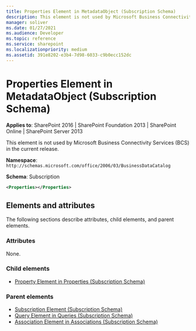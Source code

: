 ```yaml
---
title: Properties Element in MetadataObject (Subscription Schema)
description: This element is not used by Microsoft Business Connectivity Services (BCS) in the current release.
manager: soliver
ms.date: 01/27/2021
ms.audience: Developer
ms.topic: reference
ms.service: sharepoint
ms.localizationpriority: medium
ms.assetid: 391e8202-e3b4-7d98-6033-c9b0ecc152dc
---
```

# Properties Element in MetadataObject (Subscription Schema)

**Applies to**: SharePoint 2016 | SharePoint Foundation 2013 | SharePoint Online | SharePoint Server 2013

This element is not used by Microsoft Business Connectivity Services (BCS) in the current release.

**Namespace**: `http://schemas.microsoft.com/office/2006/03/BusinessDataCatalog`

**Schema**: Subscription

```XML
<Properties></Properties>
```

## Elements and attributes

The following sections describe attributes, child elements, and parent elements.

### Attributes

None.

### Child elements

- [Property Element in Properties (Subscription Schema)](property-element-in-properties-subscription-schema.md)

### Parent elements

- [Subscription Element (Subscription Schema)](subscription-element-subscription-schema.md)
- [Query Element in Queries (Subscription Schema)](query-element-in-queries-subscription-schema.md)
- [Association Element in Associations (Subscription Schema)](association-element-in-associations-subscription-schema.md)

